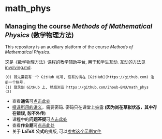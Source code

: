 # math_phys
## Managing the course *Methods of Mathematical Physics* (数学物理方法)

This repository is an auxiliary platform of the course *Methods of Mathematical
Physics*.

这是《数学物理方法》课程的教学辅助平台, 用于和学生互动.  互动的方法见
[involving.md](involving.md).
```
(0) 首先需要有一个 GitHub 帐号, 没有的请在 [GitHub](https://github.com) 注册一个帐号.
(1) 登录到 GitHub 上, 然后浏览 https://github.com/Zhoub-BNU/math_phys
(2)
```

- 查看**通告**可[点击此处](announcement.md)
- [授课所用的讲义](methods_math_phys.pdf.zip)，需要密码.  密码只在课堂上披露 **(因为尚在草拟状态，其中存在错误, 恕不外传)**
- 课程中的**问题答疑**可[点击此处](questions.md)
- 查看**作业题**可[点击此处](exercises.md)
- 关于 **LaTeX 公式**的排版, 可以[参考这个示例文件](LaTeX-examples.md)
